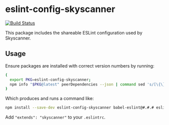 # eslint-config-skyscanner

[![Build Status](https://travis-ci.org/Skyscanner/eslint-config-skyscanner.svg?branch=master)](https://travis-ci.org/Skyscanner/eslint-config-skyscanner)

This package includes the shareable ESLint configuration used by Skyscanner.

## Usage

Ensure packages are installed with correct version numbers by running:

```sh
(
  export PKG=eslint-config-skyscanner;
  npm info "$PKG@latest" peerDependencies --json | command sed 's/[\{\},]//g ; s/: /@/g' | xargs npm install --save-dev "$PKG@latest"
)
```

Which produces and runs a command like:

```sh
npm install --save-dev eslint-config-skyscanner babel-eslint@#.#.# eslint-config-airbnb@#.#.# eslint@^#.#.# eslint-plugin-jsx-a11y@^#.#.# eslint-plugin-import@^#.#.# eslint-plugin-react@^#.#.#
```

Add `"extends": "skyscanner"` to your `.eslintrc`.
